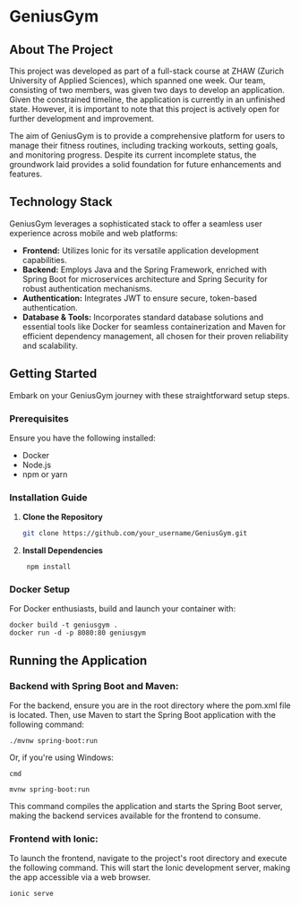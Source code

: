 # GeniusGym

## About The Project

This project was developed as part of a full-stack course at ZHAW (Zurich University of Applied Sciences), which spanned one week. Our team, consisting of two members, was given two days to develop an application. Given the constrained timeline, the application is currently in an unfinished state. However, it is important to note that this project is actively open for further development and improvement.

The aim of GeniusGym is to provide a comprehensive platform for users to manage their fitness routines, including tracking workouts, setting goals, and monitoring progress. Despite its current incomplete status, the groundwork laid provides a solid foundation for future enhancements and features.

## Technology Stack

GeniusGym leverages a sophisticated stack to offer a seamless user experience across mobile and web platforms:

- **Frontend:** Utilizes Ionic for its versatile application development capabilities.
- **Backend:** Employs Java and the Spring Framework, enriched with Spring Boot for microservices architecture and Spring Security for robust authentication mechanisms.
- **Authentication:** Integrates JWT to ensure secure, token-based authentication.
- **Database & Tools:** Incorporates standard database solutions and essential tools like Docker for seamless containerization and Maven for efficient dependency management, all chosen for their proven reliability and scalability.

## Getting Started

Embark on your GeniusGym journey with these straightforward setup steps.

### Prerequisites

Ensure you have the following installed:

- Docker
- Node.js
- npm or yarn

### Installation Guide

1. **Clone the Repository**
   ```sh
   git clone https://github.com/your_username/GeniusGym.git

2. **Install Dependencies**

        npm install

### **Docker Setup**
For Docker enthusiasts, build and launch your container with:

    docker build -t geniusgym .
    docker run -d -p 8080:80 geniusgym

## Running the Application

### **Backend with Spring Boot and Maven:**

For the backend, ensure you are in the root directory where the pom.xml file is located. Then, use Maven to start the Spring Boot application with the following command:

    ./mvnw spring-boot:run

Or, if you're using Windows:

    cmd

    mvnw spring-boot:run

This command compiles the application and starts the Spring Boot server, making the backend services available for the frontend to consume.

### **Frontend with Ionic:**

To launch the frontend, navigate to the project's root directory and execute the following command. This will start the Ionic development server, making the app accessible via a web browser.

```sh
ionic serve

